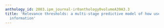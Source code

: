 ```yaml
---
anthology_id: 2003.ipm_journal-ir0anthology0volumeA39A3.3
title: 'Relevance thresholds: a multi-stage predictive model of how users evaluate
  information'
---
```

